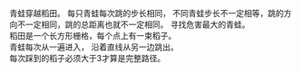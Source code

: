 青蛙穿越稻田。 每只青蛙每次跳的步长相同， 不同青蛙步长不一定相等，跳的方向不一定相同，跳的总距离也就不一定相同。 寻找危害最大的青蛙。  
稻田是一个长方形栅格，每个点上有一束稻子。  
青蛙每次从一遍进入， 沿着直线从另一边跳出。  
每次踩到的稻子必须大于3才算是完整路径。  


